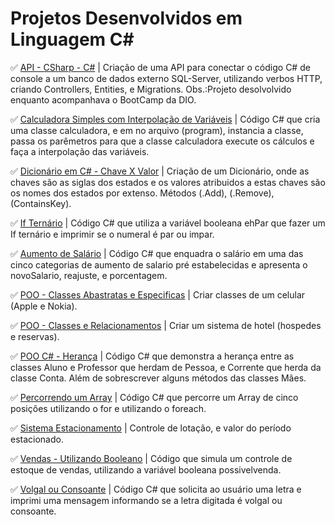 # Projetos Desenvolvidos em Linguagem C#

✅ [API - CSharp - C#](https://github.com/Carlos-CGS/ProjetosCSharp/tree/main/API-CSharp) | Criação de uma API para conectar o código C# de console a um banco de dados externo SQL-Server, utilizando verbos HTTP, criando Controllers, Entities, e Migrations. Obs.:Projeto desolvolvido enquanto acompanhava o BootCamp da DIO.

✅ [Calculadora Simples com Interpolação de Variáveis](https://github.com/Carlos-CGS/ProjetosCSharp/tree/main/Calculadora%20Simples%20com%20Interpola%C3%A7%C3%A3o%20Variavel) | Código C# que cria uma classe calculadora, e em no arquivo (program), instancia a classe, passa os parêmetros para que a classe calculadora execute os cálculos e faça a interpolação das variáveis.

✅ [Dicionário em C# - Chave X Valor](https://github.com/Carlos-CGS/ProjetosCSharp/tree/main/Dicion%C3%A1rio%20em%20C%23) | Criação de um Dicionário, onde as chaves são as siglas dos estados e os valores atribuidos a estas chaves são os nomes dos estados por extenso. Métodos (.Add), (.Remove), (ContainsKey).

✅ [If Ternário](https://github.com/Carlos-CGS/ProjetosCSharp/tree/main/If%20Tern%C3%A1rio) | Código C# que utiliza a variável booleana ehPar que fazer um If ternário e imprimir se o numeral é par ou impar.

✅ [Aumento de Salário](https://github.com/Carlos-CGS/ProjetosCSharp/tree/main/Aumento%20de%20Salario) | Código C# que enquadra o salário em uma das cinco categorias de aumento de salario pré estabelecidas e apresenta o novoSalario, reajuste, e porcentagem.

 ✅ [POO - Classes Abastratas e Especificas](https://github.com/Carlos-CGS/ProjetosCSharp/tree/main/POO%20-%20Classes%20Astrata%20e%20Especifica%20-%20Nokia%20X%20Apple) | Criar classes de um celular (Apple e Nokia).

✅ [POO - Classes e Relacionamentos](https://github.com/Carlos-CGS/ProjetosCSharp/tree/main/POO%20-%20Classes%20e%20Relacionamentos%20-%20Hotel%20X%20Hospede) |  Criar um sistema de hotel (hospedes e reservas).

✅ [POO C# - Herança](https://github.com/Carlos-CGS/ProjetosCSharp/blob/main/POO%20C%23%20-%20Heran%C3%A7a/README.md) | Código C# que demonstra a herança entre as classes Aluno e Professor que herdam de Pessoa, e Corrente que herda da classe Conta. Além de sobrescrever alguns métodos das classes Mães.

✅ [Percorrendo um Array](https://github.com/Carlos-CGS/ProjetosCSharp/tree/main/Percorrendo%20Array) | Código C# que percorre um Array de cinco posições utilizando o for e utilizando o foreach.

✅ [Sistema Estacionamento](https://github.com/Carlos-CGS/ProjetosCSharp/tree/main/Sistema%20Estacionamento) | Controle de lotação, e valor do período estacionado.

✅ [Vendas - Utilizando Booleano](https://github.com/Carlos-CGS/ProjetosCSharp/tree/main/Vendas%20Utilizando%20Booleano) | Código que simula um controle de estoque de vendas, utilizando a variável booleana possivelvenda.

✅ [Volgal ou Consoante](https://github.com/Carlos-CGS/ProjetosCSharp/tree/main/Volgal%20ou%20Consoante) | Código C# que solicita ao usuário uma letra e imprimi uma mensagem informando se a letra digitada é volgal ou consoante.

